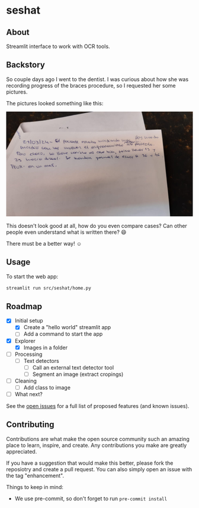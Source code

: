 # seshat

## About

Streamlit interface to work with OCR tools.

## Backstory

So couple days ago I went to the dentist. I was curious about how she was
recording progress of the braces procedure, so I requested her some pictures.

The pictures looked something like this:

![Medical History](static/medical_history.jpeg)

This doesn't look good at all, how do you even compare cases?
Can other people even understand what is written there? :smile:

There must be a better way! :relaxed:

## Usage

To start the web app:

```sh
streamlit run src/seshat/home.py
```

## Roadmap

- [x] Initial setup
    - [x] Create a "hello world" streamlit app
    - [ ] Add a command to start the app
- [x] Explorer
    - [x] Images in a folder
- [ ] Processing
    - [ ] Text detectors
        - [ ] Call an external text detector tool
        - [ ] Segment an image (extract cropings)
- [ ] Cleaning
    - [ ] Add class to image
- [ ] What next?

See the [open issues][open-issues] for a full list of
proposed features (and known issues).

## Contributing

Contributions are what make the open source community such an amazing place
to learn, inspire, and create.
Any contributions you make are greatly appreciated.

If you have a suggestion that would make this better, please fork
the reposiotry and create a pull request. You can also simply open
an issue with the tag "enhancement".

Things to keep in mind:

- We use pre-commit, so don't forget to run `pre-commit install`

[open-issues]: https://github.com/othneildrew/Best-README-Template/issues
